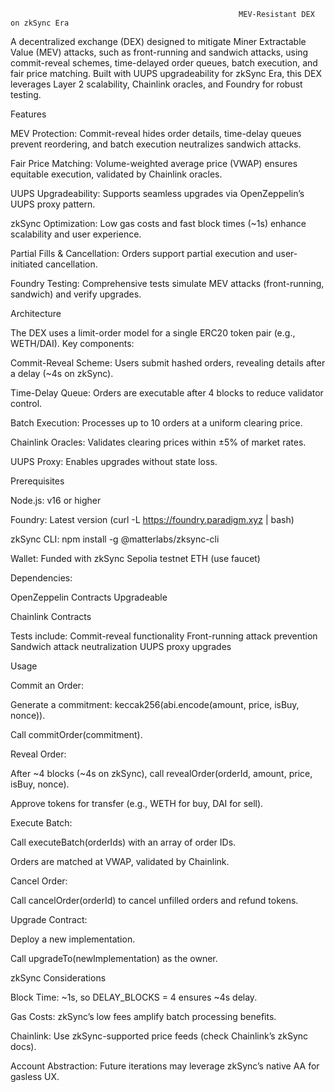                                                        MEV-Resistant DEX on zkSync Era

A decentralized exchange (DEX) designed to mitigate Miner Extractable Value (MEV) attacks, such as front-running and sandwich attacks, using commit-reveal schemes, time-delayed order queues, batch execution, and fair price matching. Built with UUPS upgradeability for zkSync Era, this DEX leverages Layer 2 scalability, Chainlink oracles, and Foundry for robust testing.

Features


MEV Protection: Commit-reveal hides order details, time-delay queues prevent reordering, and batch execution neutralizes sandwich attacks.



Fair Price Matching: Volume-weighted average price (VWAP) ensures equitable execution, validated by Chainlink oracles.



UUPS Upgradeability: Supports seamless upgrades via OpenZeppelin’s UUPS proxy pattern.



zkSync Optimization: Low gas costs and fast block times (~1s) enhance scalability and user experience.



Partial Fills & Cancellation: Orders support partial execution and user-initiated cancellation.



Foundry Testing: Comprehensive tests simulate MEV attacks (front-running, sandwich) and verify upgrades.

Architecture

The DEX uses a limit-order model for a single ERC20 token pair (e.g., WETH/DAI). Key components:





Commit-Reveal Scheme: Users submit hashed orders, revealing details after a delay (~4s on zkSync).



Time-Delay Queue: Orders are executable after 4 blocks to reduce validator control.



Batch Execution: Processes up to 10 orders at a uniform clearing price.



Chainlink Oracles: Validates clearing prices within ±5% of market rates.



UUPS Proxy: Enables upgrades without state loss.

Prerequisites





Node.js: v16 or higher



Foundry: Latest version (curl -L https://foundry.paradigm.xyz | bash)



zkSync CLI: npm install -g @matterlabs/zksync-cli



Wallet: Funded with zkSync Sepolia testnet ETH (use faucet)



Dependencies:





OpenZeppelin Contracts Upgradeable


Chainlink Contracts

Tests include:
Commit-reveal functionality
Front-running attack prevention
Sandwich attack neutralization
UUPS proxy upgrades


Usage





Commit an Order:





Generate a commitment: keccak256(abi.encode(amount, price, isBuy, nonce)).



Call commitOrder(commitment).



Reveal Order:





After ~4 blocks (~4s on zkSync), call revealOrder(orderId, amount, price, isBuy, nonce).



Approve tokens for transfer (e.g., WETH for buy, DAI for sell).



Execute Batch:





Call executeBatch(orderIds) with an array of order IDs.



Orders are matched at VWAP, validated by Chainlink.



Cancel Order:





Call cancelOrder(orderId) to cancel unfilled orders and refund tokens.



Upgrade Contract:





Deploy a new implementation.



Call upgradeTo(newImplementation) as the owner.

zkSync Considerations





Block Time: ~1s, so DELAY_BLOCKS = 4 ensures ~4s delay.



Gas Costs: zkSync’s low fees amplify batch processing benefits.



Chainlink: Use zkSync-supported price feeds (check Chainlink’s zkSync docs).



Account Abstraction: Future iterations may leverage zkSync’s native AA for gasless UX.